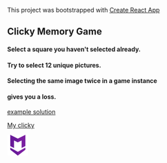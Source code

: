 This project was bootstrapped with [Create React App](https://github.com/facebook/create-react-app)

## Clicky Memory Game

#### Select a square you haven't selected already.

#### Try to select 12 unique pictures.

#### Selecting the same image twice in a game instance

#### gives you a loss.

[example solution](https://clicky-game.netlify.com)

[My clicky](https://evening-forest-81660.herokuapp.com)

![alt text](https://github.com/adam-p/markdown-here/raw/master/src/common/images/icon48.png "Logo Title Text 1")